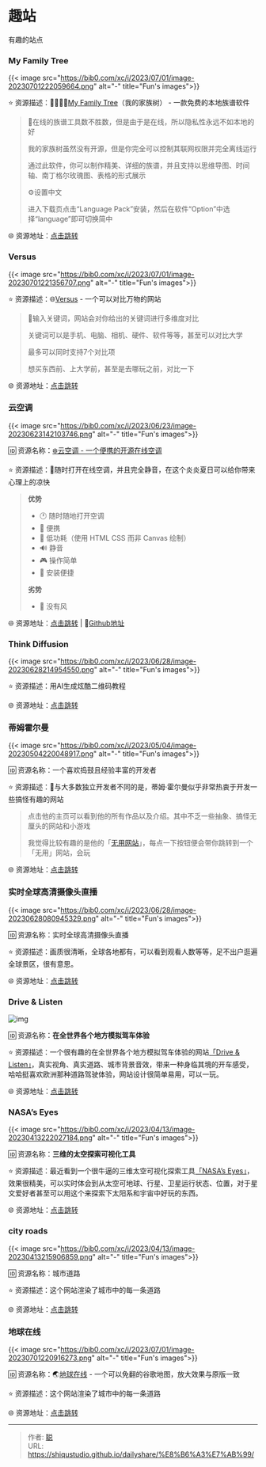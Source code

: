 # 趣站


有趣的站点

<!--more-->

### My Family Tree

{{< image src="https://bib0.com/xc/i/2023/07/01/image-20230701222059664.png" alt="-" title="Fun's images">}}  

⭐️  资源描述：👨‍👨‍👧‍👧[My Family Tree](https://chronoplexsoftware.com/myfamilytree/)（我的家族树） - 一款免费的本地族谱软件

>📃在线的族谱工具数不胜数，但是由于是在线，所以隐私性永远不如本地的好
>
>我的家族树虽然没有开源，但是你完全可以控制其联网权限并完全离线运行
>
>通过此软件，你可以制作精美、详细的族谱，并且支持以思维导图、时间轴、南丁格尔玫瑰图、表格的形式展示
>
>⚙️设置中文
>
>进入下载页点击“Language Pack”安装，然后在软件“Option”中选择“language”即可切换简中

🌐 资源地址：[点击跳转](https://chronoplexsoftware.com/myfamilytree/)

### Versus

{{< image src="https://bib0.com/xc/i/2023/07/01/image-20230701221356707.png" alt="-" title="Fun's images">}}  

⭐️  资源描述：🌐[Versus](https://versus.com/cn) - 一个可以对比万物的网站

>📃输入关键词，网站会对你给出的关键词进行多维度对比
>
>关键词可以是手机、电脑、相机、硬件、软件等等，甚至可以对比大学
>
>最多可以同时支持7个对比项
>
>想买东西前、上大学前，甚至是去哪玩之前，对比一下

🌐 资源地址：[点击跳转](https://versus.com/cn)

### 云空调 

{{< image src="https://bib0.com/xc/i/2023/06/23/image-20230623142103746.png" alt="-" title="Fun's images">}}  

🆔  资源名称：[❄️云空调 - 一个便携的开源在线空调](https://github.com/YunYouJun/air-conditioner)

⭐️  资源描述：📄随时打开在线空调，并且完全静音，在这个炎炎夏日可以给你带来心理上的凉快

>**优势**
>
>- 🕐 随时随地打开空调
>- 📱 便携
>- 🔋 低功耗（使用 HTML CSS 而非 Canvas 绘制）
>- 🔊 静音
>- 🎮 操作简单
>- 🔧 安装便捷
>
>**劣势**
>
>- 💨 没有风

🌐 资源地址：[点击跳转](https://ac.yunyoujun.cn/) | 🧩[Github地址](https://github.com/YunYouJun/air-conditioner)

### Think Diffusion

{{< image src="https://bib0.com/xc/i/2023/06/28/image-20230628214954550.png" alt="-" title="Fun's images">}}  

⭐️  资源描述：用AI生成炫酷二维码教程

🌐 资源地址：[点击跳转](https://learn.thinkdiffusion.com/creating-qr-codes-with-controlnet/)

### 蒂姆霍尔曼

{{< image src="https://bib0.com/xc/i/2023/05/04/image-20230504220048917.png" alt="-" title="Fun's images">}}  

🆔  资源名称：一个喜欢捣鼓且经验丰富的开发者

⭐️  资源描述：📄与大多数独立开发者不同的是，蒂姆·霍尔曼似乎非常热衷于开发一些搞怪有趣的网站

> 点击他的主页可以看到他的所有作品以及介绍。其中不乏一些抽象、搞怪无厘头的网站和小游戏
>
> 我觉得比较有趣的是他的「[无用网站](https://theuselessweb.com/)」，每点一下按钮便会带你跳转到一个「无用」网站，会玩

🌐 资源地址：[点击跳转](https://theuselessweb.com/)

### 实时全球高清摄像头直播

{{< image src="https://bib0.com/xc/i/2023/06/28/image-20230628080945329.png" alt="-" title="Fun's images">}}  

🆔  资源名称：实时全球高清摄像头直播

⭐️  资源描述：画质很清晰，全球各地都有，可以看到观看人数等等，足不出户逛遍全球景区，很有意思。

🌐 资源地址：[点击跳转](https://www.skylinewebcams.com/zh/webcam.html)

### Drive & Listen

![img](https://cdn.fliggy.com/upic/9RsezP.gif)

🆔  资源名称：**在全世界各个地方模拟驾车体验**

⭐️  资源描述：一个很有趣的在全世界各个地方模拟驾车体验的网站[「Drive & Listen」](https://driveandlisten.herokuapp.com/)，真实视角、真实道路、城市背景音效，带来一种身临其境的开车感受，哈哈挺喜欢欧洲那种道路驾驶体验，网站设计很简单易用，可以一玩。

🌐 资源地址：[点击跳转](https://driveandlisten.herokuapp.com/)

### NASA’s Eyes

{{< image src="https://bib0.com/xc/i/2023/04/13/image-20230413222027184.png" alt="-" title="Fun's images">}}  

🆔  资源名称：**三维的太空探索可视化工具**

⭐️  资源描述：最近看到一个很牛逼的三维太空可视化探索工具[「NASA’s Eyes」](https://eyes.nasa.gov/)，效果很精美，可以实时体会到从太空可地球、行星、卫星运行状态、位置，对于星文爱好者甚至可以用这个来探索下太阳系和宇宙中好玩的东西。

🌐 资源地址：[点击跳转](https://eyes.nasa.gov/)

### city roads

{{< image src="https://bib0.com/xc/i/2023/04/13/image-20230413215906859.png" alt="-" title="Fun's images">}}  

🆔  资源名称：城市道路

⭐️  资源描述：这个网站渲染了城市中的每一条道路

🌐 资源地址：[点击跳转](https://anvaka.github.io/city-roads/)

### 地球在线

{{< image src="https://bib0.com/xc/i/2023/07/01/image-20230701220916273.png" alt="-" title="Fun's images">}}  

🆔  资源名称：🌏[地球在线](https://www.earthol.com/g/) - 一个可以免翻的谷歌地图，放大效果与原版一致

⭐️  资源描述：这个网站渲染了城市中的每一条道路

🌐 资源地址：[点击跳转](https://www.earthol.com/g/)


---

> 作者: [聪](/about)  
> URL: https://shiqustudio.github.io/dailyshare/%E8%B6%A3%E7%AB%99/  

